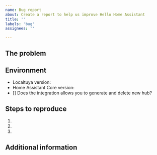 ```yaml
---
name: Bug report
about: Create a report to help us improve Hello Home Assistant
title: ''
labels: 'bug'
assignees: ''

---
```

<!-- READ THIS FIRST:
  - For a new device, first check if you can find a similar device in the https://github.com/rospogrigio/localtuya/wiki/Known-working-and-non-working-devices
  - Try to update to latest master version, your problem may be already fixed.
  - Do not report issues for already existing problems. Check that an issue is not already opened and enrich it.
  - Provide as many details as possible. Paste logs, configuration samples and code into the backticks.
-->
## The problem
<!-- 
  Describe the issue you are experiencing here to communicate to the
  maintainers. Tell us what you were trying to do and what happened.
-->


## Environment
<!--
  Provide details about your environment.
-->
- Localtuya version: <!-- plugin version from HACS, master, commit id --> 
- Home Assistant Core version: <!-- Configuration => Info --> 
- [] Does the integration allows you to generate and delete new hub?<!-- if yes, put a x between the two [] => [x] -->

## Steps to reproduce
<!--
  Clearly define how to reproduce the issue. 
-->
1.
2. 
3.



## Additional information
<!-- Put here any information that you think it may be relevant -->
